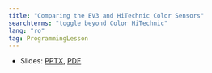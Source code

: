 ```yaml
---
title: "Comparing the EV3 and HiTechnic Color Sensors"
searchterms: "toggle beyond Color HiTechnic"
lang: "ro"
tag: ProgrammingLesson
---
```

 <ul>
 <li class="ng-binding">Slides:
 <a href="ProgrammingLessons/wro/ColorSensorComparison (rom).pptx">PPTX</a>,
 <a href="ProgrammingLessons/wro/ColorSensorComparison (rom).pdf">PDF</a>
 </li>
 </ul>
